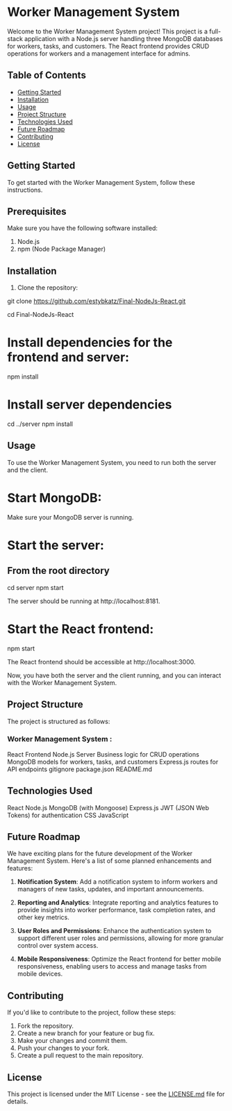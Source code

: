 # Worker Management System

Welcome to the Worker Management System project! This project is a full-stack application with a Node.js server handling three MongoDB databases for workers, tasks, and customers. The React frontend provides CRUD operations for workers and a management interface for admins.

## Table of Contents

- [Getting Started](#getting-started)
- [Installation](#installation)
- [Usage](#usage)
- [Project Structure](#project-structure)
- [Technologies Used](#technologies-used)
- [Future Roadmap](#future-roadmap)
- [Contributing](#contributing)
- [License](#license)

## Getting Started

To get started with the Worker Management System, follow these instructions.

## Prerequisites

Make sure you have the following software installed:

1. Node.js
2. npm (Node Package Manager)

## Installation

1. Clone the repository:

git clone https://github.com/estybkatz/Final-NodeJs-React.git

cd Final-NodeJs-React

# Install dependencies for the frontend and server:

npm install

# Install server dependencies

cd ../server
npm install

## Usage

To use the Worker Management System, you need to run both the server and the client.

# Start MongoDB:

Make sure your MongoDB server is running.

# Start the server:

## From the root directory

cd server
npm start

The server should be running at http://localhost:8181.

# Start the React frontend:

npm start

The React frontend should be accessible at http://localhost:3000.

Now, you have both the server and the client running, and you can interact with the Worker Management System.

## Project Structure

The project is structured as follows:

### Worker Management System :

React Frontend
Node.js Server
Business logic for CRUD operations
MongoDB models for workers, tasks, and customers
Express.js routes for API endpoints
gitignore
package.json
README.md

## Technologies Used

React
Node.js
MongoDB (with Mongoose)
Express.js
JWT (JSON Web Tokens) for authentication
CSS
JavaScript

## Future Roadmap

We have exciting plans for the future development of the Worker Management System. Here's a list of some planned enhancements and features:

1. **Notification System**: Add a notification system to inform workers and managers of new tasks, updates, and important announcements.

2. **Reporting and Analytics**: Integrate reporting and analytics features to provide insights into worker performance, task completion rates, and other key metrics.

3. **User Roles and Permissions**: Enhance the authentication system to support different user roles and permissions, allowing for more granular control over system access.

4. **Mobile Responsiveness**: Optimize the React frontend for better mobile responsiveness, enabling users to access and manage tasks from mobile devices.

## Contributing

If you'd like to contribute to the project, follow these steps:

1.  Fork the repository.
2.  Create a new branch for your feature or bug fix.
3.  Make your changes and commit them.
4.  Push your changes to your fork.
5.  Create a pull request to the main repository.

## License

This project is licensed under the MIT License - see the [LICENSE.md](LICENSE.md) file for details.
